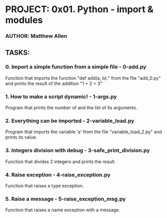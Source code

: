 # PROJECT: 0x01. Python - import & modules
### AUTHOR: Matthew Allen

## TASKS:
### 0. Import a simple function from a simple file - 0-add.py
Function that imports the function "def add(a, b):" from the file "add_0.py" and prints the result of the addition "1 + 2 = 3"

### 1. How to make a script dynamic! - 1-args.py
Program that prints the number of and the list of its arguments.

### 2. Everything can be imported - 2-variable_load.py
Program that imports the variable 'a' from the file "variable_load_2.py" and prints its value.

### 3. Integers division with debug - 3-safe_print_division.py
Function that divides 2 integers and prints the result.

### 4. Raise exception - 4-raise_exception.py
Function that raises a type exception.

### 5. Raise a message - 5-raise_exception_msg.py
Function that raises a name exception with a message.
